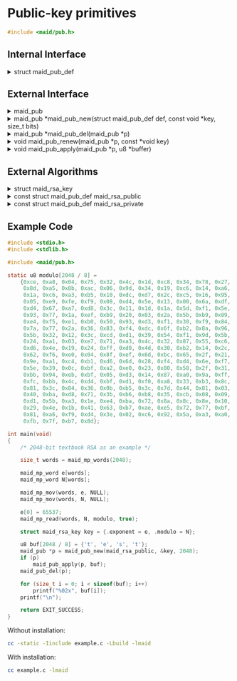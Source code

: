 <!---
 *  This file is part of libmaid
 *
 *  Libmaid is free software; you can redistribute it and/or
 *  modify it under the terms of the GNU Lesser General Public
 *  License as published by the Free Software Foundation; either
 *  version 2.1 of the License, or (at your option) any later version.
 *
 *  Libmaid is distributed in the hope that it will be useful,
 *  but WITHOUT ANY WARRANTY; without even the implied warranty of
 *  MERCHANTABILITY or FITNESS FOR A PARTICULAR PURPOSE.
 *  See the GNU Lesser General Public License for more details.
 *
 *  You should have received a copy of the GNU Lesser General Public
 *  License along with libmaid; if not, see <https://www.gnu.org/licenses/>.
--->

# Public-key primitives

```c
#include <maid/pub.h>
```

## Internal Interface

<details>
<summary>struct maid_pub_def</summary>
Type that defines a public-key primitive

</details>

## External Interface

<details>
<summary>maid_pub</summary>
Opaque type that contains the state of a public-key primitive

</details>

<details>
<summary>maid_pub *maid_pub_new(struct maid_pub_def def,
                                const void *key, size_t bits)</summary>
Creates a public-key primitive instance

### Parameters
| name | description          |
|------|----------------------|
| def  | Algorithm definition |
| key  | Algorithm-dependent  |
| bits | Algorithm-dependent  |

### Return value
| case    | description       |
|---------|-------------------|
| Success | maid_pub instance |
| Failure | NULL              |

</details>

<details>
<summary>maid_pub *maid_pub_del(maid_pub *p)</summary>
Deletes a public-key primitive instance

### Parameters
| name | description       |
|------|-------------------|
| p    | maid_pub instance |

### Return value
| case   | description |
|--------|-------------|
| Always | NULL        |

</details>

<details>
<summary>void maid_pub_renew(maid_pub *p, const *void key)</summary>
Recreates a public-key primitive instance

### Parameters
| name | description         |
|------|---------------------|
| p    | maid_pub instance   |
| key  | Algorithm-dependent |

</details>

<details>
<summary>void maid_pub_apply(maid_pub *p, u8 *buffer)</summary>
Applies a public-key primitive

### Parameters
| name   | description           |
|--------|-----------------------|
| p      | maid_pub instance     |
| buffer | Block to be processed |

</details>

## External Algorithms

<details>
<summary>struct maid_rsa_key</summary>
Used for both RSA public and private keys

### Parameters

| name     | description          |
|----------|----------------------|
| exponent | public e / private d |
| modulo   | modulo N             |

</details>

<details>
<summary>const struct maid_pub_def maid_rsa_public</summary>
RSA public key, used in encryption and signature verification

### Parameters

#### maid_pub_new
| name | description                       |
|------|-----------------------------------|
| key  | struct maid_rsa_key *             |
| bits | Multiple of maid_mp_word bit size |

#### maid_pub_apply
| name   | description       |
|--------|-------------------|
| buffer | bits sized buffer |

</details>

<details>
<summary>const struct maid_pub_def maid_rsa_private</summary>
RSA private key, used in decryption and signature generation

### Parameters

#### maid_pub_new
| name | description                       |
|------|-----------------------------------|
| key  | struct maid_rsa_key *             |
| bits | Multiple of maid_mp_word bit size |

#### maid_pub_apply
| name   | description       |
|--------|-------------------|
| buffer | bits sized buffer |

</details>

## Example Code

```c
#include <stdio.h>
#include <stdlib.h>

#include <maid/pub.h>

static u8 modulo[2048 / 8] =
    {0xce, 0xa8, 0x04, 0x75, 0x32, 0x4c, 0x1d, 0xc8, 0x34, 0x78, 0x27, 0x81,
     0x8d, 0xa5, 0x8b, 0xac, 0x06, 0x9d, 0x34, 0x19, 0xc6, 0x14, 0xa6, 0xea,
     0x1a, 0xc6, 0xa3, 0xb5, 0x10, 0xdc, 0xd7, 0x2c, 0xc5, 0x16, 0x95, 0x49,
     0x05, 0xe9, 0xfe, 0xf9, 0x08, 0xd4, 0x5e, 0x13, 0x00, 0x6a, 0xdf, 0x27,
     0xd4, 0x67, 0xa7, 0xd8, 0x3c, 0x11, 0x1d, 0x1a, 0x5d, 0xf1, 0x5e, 0xf2,
     0x93, 0x77, 0x1a, 0xef, 0xb9, 0x20, 0x03, 0x2a, 0x5b, 0xb9, 0x89, 0xf8,
     0xe4, 0xf5, 0xe1, 0xb0, 0x50, 0x93, 0xd3, 0xf1, 0x30, 0xf9, 0x84, 0xc0,
     0x7a, 0x77, 0x2a, 0x36, 0x83, 0xf4, 0xdc, 0x6f, 0xb2, 0x8a, 0x96, 0x81,
     0x5b, 0x32, 0x12, 0x3c, 0xcd, 0xd1, 0x39, 0x54, 0xf1, 0x9d, 0x5b, 0x8b,
     0x24, 0xa1, 0x03, 0xe7, 0x71, 0xa3, 0x4c, 0x32, 0x87, 0x55, 0xc6, 0x5e,
     0xd6, 0x4e, 0x19, 0x24, 0xff, 0xd0, 0x4d, 0x30, 0xb2, 0x14, 0x2c, 0xc2,
     0x62, 0xf6, 0xe0, 0x04, 0x8f, 0xef, 0x6d, 0xbc, 0x65, 0x2f, 0x21, 0x47,
     0x9e, 0xa1, 0xc4, 0xb1, 0xd6, 0x6d, 0x28, 0xf4, 0xd4, 0x6e, 0xf7, 0x18,
     0x5e, 0x39, 0x0c, 0xbf, 0xa2, 0xe0, 0x23, 0x80, 0x58, 0x2f, 0x31, 0x88,
     0xbb, 0x94, 0xeb, 0xbf, 0x05, 0xd3, 0x14, 0x87, 0xa0, 0x9a, 0xff, 0x01,
     0xfc, 0xbb, 0x4c, 0xd4, 0xbf, 0xd1, 0xf0, 0xa8, 0x33, 0xb3, 0x8c, 0x11,
     0x81, 0x3c, 0x84, 0x36, 0x0b, 0xb5, 0x3c, 0x7d, 0x44, 0x81, 0x03, 0x1c,
     0x40, 0xba, 0xd8, 0x71, 0x3b, 0xb6, 0xb8, 0x35, 0xcb, 0x08, 0x09, 0x8e,
     0xd1, 0x5b, 0xa3, 0x1e, 0xe4, 0xba, 0x72, 0x8a, 0x8c, 0x8e, 0x10, 0xf7,
     0x29, 0x4e, 0x1b, 0x41, 0x63, 0xb7, 0xae, 0xe5, 0x72, 0x77, 0xbf, 0xd8,
     0x81, 0xa6, 0xf9, 0xd4, 0x3e, 0x02, 0xc6, 0x92, 0x5a, 0xa3, 0xa0, 0x43,
     0xfb, 0x7f, 0xb7, 0x8d};

int main(void)
{
    /* 2048-bit textbook RSA as an example */

    size_t words = maid_mp_words(2048);

    maid_mp_word e[words];
    maid_mp_word N[words];

    maid_mp_mov(words, e, NULL);
    maid_mp_mov(words, N, NULL);

    e[0] = 65537;
    maid_mp_read(words, N, modulo, true);

    struct maid_rsa_key key = {.exponent = e, .modulo = N};

    u8 buf[2048 / 8] = {'t', 'e', 's', 't'};
    maid_pub *p = maid_pub_new(maid_rsa_public, &key, 2048);
    if (p)
        maid_pub_apply(p, buf);
    maid_pub_del(p);

    for (size_t i = 0; i < sizeof(buf); i++)
        printf("%02x", buf[i]);
    printf("\n");

    return EXIT_SUCCESS;
}
```

Without installation:
```sh
cc -static -Iinclude example.c -Lbuild -lmaid
```

With installation:
```sh
cc example.c -lmaid
```

